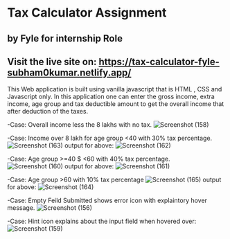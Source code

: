 # Tax Calculator Assignment 
## by Fyle for internship Role
## Visit the live site on:  https://tax-calculator-fyle-subham0kumar.netlify.app/

This Web application is built using vanilla javascript that is HTML , CSS and Javascript only.
In this application one can enter the gross income, extra income, age group and tax deductible amount to get the overall income that after deduction of the taxes.

-Case:  Overall income less the 8 lakhs with no tax.
![Screenshot (158)](https://github.com/subham0kumar/taxCalculator-Fyle/assets/53145627/ce24d04a-6fc1-4ae9-92ac-a610bac3f650)

-Case: Income over 8 lakh for age group <40 with 30% tax percentage.
![Screenshot (163)](https://github.com/subham0kumar/taxCalculator-Fyle/assets/53145627/60b07b38-6c8d-4cf2-855b-5894ece34772)
  output for above:
  ![Screenshot (162)](https://github.com/subham0kumar/taxCalculator-Fyle/assets/53145627/8f070763-2eaf-4837-8e67-4dfd12f59edf)

-Case: Age group >=40 $ <60 with 40% tax percentage.
![Screenshot (160)](https://github.com/subham0kumar/taxCalculator-Fyle/assets/53145627/4cb00bcd-6325-4d3c-bb68-0270ca8ad4d4)
   output for above: 
   ![Screenshot (161)](https://github.com/subham0kumar/taxCalculator-Fyle/assets/53145627/69ab90cb-52a2-4644-b2dd-6821a4293d99)

-Case: Age group >60 with 10% tax percentage
![Screenshot (165)](https://github.com/subham0kumar/taxCalculator-Fyle/assets/53145627/6a3810d0-2d2d-4fd6-96de-c82e172e974d)
  output for above:
  ![Screenshot (164)](https://github.com/subham0kumar/taxCalculator-Fyle/assets/53145627/7a81d480-946b-433e-9a0e-a94060a70628)

-Case: Empty Feild Submitted shows error icon with explaintory hover message.
![Screenshot (156)](https://github.com/subham0kumar/taxCalculator-Fyle/assets/53145627/be704f9f-958a-4d1e-9480-4bc87f984b3e)

-Case: Hint icon explains about the input field when hovered over:
![Screenshot (159)](https://github.com/subham0kumar/taxCalculator-Fyle/assets/53145627/31cf2f07-c8df-4729-ad6e-878c4666d6b0)
